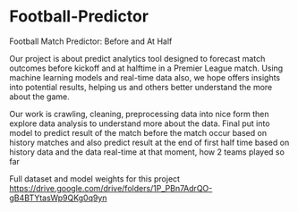 # Football-Predictor

Football Match Predictor: Before and At Half

Our project is about predict analytics tool designed to forecast match outcomes before kickoff and at halftime in a Premier League match. Using machine learning models and real-time data also, we hope offers insights into potential results, helping us and others better understand the more about the game. 

Our work is crawling, cleaning, preprocessing data into nice form then explore data analysis to understand more about the data. Final put into model to predict result of the match before the match occur based on history matches and also predict result at the end of first half time based on history data and the data real-time at that moment, how 2 teams played so far

Full dataset and model weights for this project https://drive.google.com/drive/folders/1P_PBn7AdrQO-gB4BTYtasWp9QKg0q9yn
